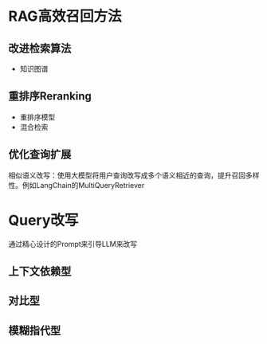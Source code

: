 # RAG高效召回方法

## 改进检索算法
- 知识图谱

## 重排序Reranking
- 重排序模型
- 混合检索

## 优化查询扩展
相似语义改写：使用大模型将用户查询改写成多个语义相近的查询，提升召回多样性。例如LangChain的MultiQueryRetriever

# Query改写
通过精心设计的Prompt来引导LLM来改写

## 上下文依赖型

## 对比型

## 模糊指代型

